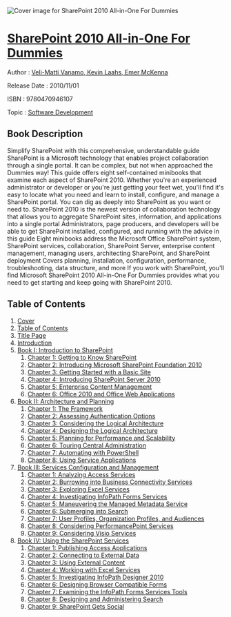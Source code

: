 ![Cover image for SharePoint 2010 All-in-One For Dummies](https://imgdetail.ebookreading.net/cover/cover/software_development/EB9780470946107.jpg)

[SharePoint 2010 All-in-One For Dummies](https://ebookreading.net/view/book/SharePoint+2010+All-in-One+For+Dummies-EB9780470946107_1.html "SharePoint 2010 All-in-One For Dummies")
====================================================================================================================

Author : [Veli-Matti Vanamo](https://ebookreading.net/search/author/Veli-Matti+Vanamo),[ Kevin Laahs](https://ebookreading.net/search/author/+Kevin+Laahs),[ Emer McKenna](https://ebookreading.net/search/author/+Emer+McKenna)

Release Date : 2010/11/01

ISBN : 9780470946107

Topic : [Software Development](https://ebookreading.net/search/category/software-development)

Book Description
-----------------

Simplify SharePoint with this comprehensive, understandable guide
SharePoint is a Microsoft technology that enables project collaboration through a single portal. It can be complex, but not when approached the Dummies way!
This guide offers eight self-contained minibooks that examine each aspect of SharePoint 2010. Whether you're an experienced administrator or developer or you're just getting your feet wet, you'll find it's easy to locate what you need and learn to install, configure, and manage a SharePoint portal. You can dig as deeply into SharePoint as you want or need to.
SharePoint 2010 is the newest version of collaboration technology that allows you to aggregate SharePoint sites, information, and applications into a single portal
Administrators, page producers, and developers will be able to get SharePoint installed, configured, and running with the advice in this guide
Eight minibooks address the Microsoft Office SharePoint system, SharePoint services, collaboration, SharePoint Server, enterprise content management, managing users, architecting SharePoint, and SharePoint deployment
Covers planning, installation, configuration, performance, troubleshooting, data structure, and more
If you work with SharePoint, you'll find Microsoft SharePoint 2010 All-in-One For Dummies provides what you need to get starting and keep going with SharePoint 2010.
              
Table of Contents
-----------------

1. [Cover](https://ebookreading.net/view/book/SharePoint+2010+All-in-One+For+Dummies-EB9780470946107_1.html)
1. [Table of Contents](https://ebookreading.net/view/book/SharePoint+2010+All-in-One+For+Dummies-EB9780470946107_2.html)
1. [Title Page](https://ebookreading.net/view/book/SharePoint+2010+All-in-One+For+Dummies-EB9780470946107_3.html)
1. [Introduction](https://ebookreading.net/view/book/SharePoint+2010+All-in-One+For+Dummies-EB9780470946107_4.html)
1. [Book I: Introduction to SharePoint ](https://ebookreading.net/view/book/SharePoint+2010+All-in-One+For+Dummies-EB9780470946107_5.html)
    1. [Chapter 1: Getting to Know SharePoint](https://ebookreading.net/view/book/SharePoint+2010+All-in-One+For+Dummies-EB9780470946107_6.html)
    1. [Chapter 2: Introducing Microsoft SharePoint Foundation 2010](https://ebookreading.net/view/book/SharePoint+2010+All-in-One+For+Dummies-EB9780470946107_7.html)
    1. [Chapter 3: Getting Started with a Basic Site](https://ebookreading.net/view/book/SharePoint+2010+All-in-One+For+Dummies-EB9780470946107_8.html)
    1. [Chapter 4: Introducing SharePoint Server 2010](https://ebookreading.net/view/book/SharePoint+2010+All-in-One+For+Dummies-EB9780470946107_9.html)
    1. [Chapter 5: Enterprise Content Management](https://ebookreading.net/view/book/SharePoint+2010+All-in-One+For+Dummies-EB9780470946107_10.html)
    1. [Chapter 6: Office 2010 and Office Web Applications](https://ebookreading.net/view/book/SharePoint+2010+All-in-One+For+Dummies-EB9780470946107_11.html)
1. [Book II: Architecture and Planning](https://ebookreading.net/view/book/SharePoint+2010+All-in-One+For+Dummies-EB9780470946107_12.html)
    1. [Chapter 1: The Framework](https://ebookreading.net/view/book/SharePoint+2010+All-in-One+For+Dummies-EB9780470946107_13.html)
    1. [Chapter 2: Assessing Authentication Options](https://ebookreading.net/view/book/SharePoint+2010+All-in-One+For+Dummies-EB9780470946107_14.html)
    1. [Chapter 3: Considering the Logical Architecture](https://ebookreading.net/view/book/SharePoint+2010+All-in-One+For+Dummies-EB9780470946107_15.html)
    1. [Chapter 4: Designing the Logical Architecture](https://ebookreading.net/view/book/SharePoint+2010+All-in-One+For+Dummies-EB9780470946107_16.html)
    1. [Chapter 5: Planning for Performance and Scalability](https://ebookreading.net/view/book/SharePoint+2010+All-in-One+For+Dummies-EB9780470946107_17.html)
    1. [Chapter 6: Touring Central Administration](https://ebookreading.net/view/book/SharePoint+2010+All-in-One+For+Dummies-EB9780470946107_18.html)
    1. [Chapter 7: Automating with PowerShell](https://ebookreading.net/view/book/SharePoint+2010+All-in-One+For+Dummies-EB9780470946107_19.html)
    1. [Chapter 8: Using Service Applications](https://ebookreading.net/view/book/SharePoint+2010+All-in-One+For+Dummies-EB9780470946107_20.html)
1. [Book III: Services Configuration and Management](https://ebookreading.net/view/book/SharePoint+2010+All-in-One+For+Dummies-EB9780470946107_21.html)
    1. [Chapter 1: Analyzing Access Services](https://ebookreading.net/view/book/SharePoint+2010+All-in-One+For+Dummies-EB9780470946107_22.html)
    1. [Chapter 2: Burrowing into Business Connectivity Services](https://ebookreading.net/view/book/SharePoint+2010+All-in-One+For+Dummies-EB9780470946107_23.html)
    1. [Chapter 3: Exploring Excel Services](https://ebookreading.net/view/book/SharePoint+2010+All-in-One+For+Dummies-EB9780470946107_24.html)
    1. [Chapter 4: Investigating InfoPath Forms Services](https://ebookreading.net/view/book/SharePoint+2010+All-in-One+For+Dummies-EB9780470946107_25.html)
    1. [Chapter 5: Maneuvering the Managed Metadata Service](https://ebookreading.net/view/book/SharePoint+2010+All-in-One+For+Dummies-EB9780470946107_26.html)
    1. [Chapter 6: Submerging into Search](https://ebookreading.net/view/book/SharePoint+2010+All-in-One+For+Dummies-EB9780470946107_27.html)
    1. [Chapter 7: User Profiles, Organization Profiles, and Audiences](https://ebookreading.net/view/book/SharePoint+2010+All-in-One+For+Dummies-EB9780470946107_28.html)
    1. [Chapter 8: Considering PerformancePoint Services](https://ebookreading.net/view/book/SharePoint+2010+All-in-One+For+Dummies-EB9780470946107_29.html)
    1. [Chapter 9: Considering Visio Services](https://ebookreading.net/view/book/SharePoint+2010+All-in-One+For+Dummies-EB9780470946107_30.html)
1. [Book IV: Using the SharePoint Services](https://ebookreading.net/view/book/SharePoint+2010+All-in-One+For+Dummies-EB9780470946107_31.html)
    1. [Chapter 1: Publishing Access Applications](https://ebookreading.net/view/book/SharePoint+2010+All-in-One+For+Dummies-EB9780470946107_32.html)
    1. [Chapter 2: Connecting to External Data](https://ebookreading.net/view/book/SharePoint+2010+All-in-One+For+Dummies-EB9780470946107_33.html)
    1. [Chapter 3: Using External Content](https://ebookreading.net/view/book/SharePoint+2010+All-in-One+For+Dummies-EB9780470946107_34.html)
    1. [Chapter 4: Working with Excel Services](https://ebookreading.net/view/book/SharePoint+2010+All-in-One+For+Dummies-EB9780470946107_35.html)
    1. [Chapter 5: Investigating InfoPath Designer 2010](https://ebookreading.net/view/book/SharePoint+2010+All-in-One+For+Dummies-EB9780470946107_36.html)
    1. [Chapter 6: Designing Browser Compatible Forms](https://ebookreading.net/view/book/SharePoint+2010+All-in-One+For+Dummies-EB9780470946107_37.html)
    1. [Chapter 7: Examining the InfoPath Forms Services Tools](https://ebookreading.net/view/book/SharePoint+2010+All-in-One+For+Dummies-EB9780470946107_38.html)
    1. [Chapter 8: Designing and Administering Search ](https://ebookreading.net/view/book/SharePoint+2010+All-in-One+For+Dummies-EB9780470946107_39.html)
    1. [Chapter 9: SharePoint Gets Social](https://ebookreading.net/view/book/SharePoint+2010+All-in-One+For+Dummies-EB9780470946107_40.html)
